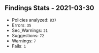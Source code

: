## Findings Stats - 2021-03-30
- Policies analyzed: `837`
- Errors: `35`
- Sec_Warnings: `21`
- Suggestions: `72`
- Warnings: `7`
- Fails: `1`
